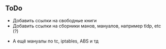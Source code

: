 ## ToDo

  - Добавить ссылки на свободные книги
  - Добавить ссылки на сборники манов, мануалов, например tldp, etc (?)

<!-- end list -->

  - А ещё мануалы по tc, iptables, ABS и тд